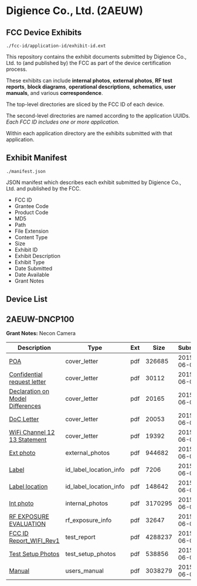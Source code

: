 # Digience Co., Ltd. (2AEUW)
## FCC Device Exhibits

```
./fcc-id/application-id/exhibit-id.ext
```

This repository contains the exhibit documents submitted by Digience Co., Ltd. to (and published by) the FCC as part of the device certification process.

These exhibits can include **internal photos**, **external photos**, **RF test reports**, **block diagrams**, **operational descriptions**, **schematics**, **user manuals**, and various **correspondence**.

The top-level directories are sliced by the FCC ID of each device.

The second-level directories are named according to the application UUIDs. *Each FCC ID includes one or more application.*

Within each application directory are the exhibits submitted with that application. 

## Exhibit Manifest

```
./manifest.json
```

JSON manifest which describes each exhibit submitted by Digience Co., Ltd. and published by the FCC.

- FCC ID
- Grantee Code
- Product Code
- MD5
- Path
- File Extension
- Content Type
- Size
- Exhibit ID
- Exhibit Description
- Exhibit Type
- Date Submitted
- Date Available
- Grant Notes

## Device List
## 2AEUW-DNCP100
**Grant Notes:** Necon Camera

| Description | Type | Ext | Size | Submitted | Available |
| ----------- | ---- | --- | ---- | --------- | --------- |
| [POA](2AEUW-DNCP100/2911cc06a6eff53276ab61ca24b6476a/2642376.pdf) | cover_letter | pdf | 326685 | 2015-06-09 | 2015-06-10 |
| [Confidential request letter](2AEUW-DNCP100/2911cc06a6eff53276ab61ca24b6476a/2642377.pdf) | cover_letter | pdf | 30112 | 2015-06-09 | 2015-06-10 |
| [Declaration on Model Differences](2AEUW-DNCP100/2911cc06a6eff53276ab61ca24b6476a/2642378.pdf) | cover_letter | pdf | 20165 | 2015-06-09 | 2015-06-10 |
| [DoC Letter](2AEUW-DNCP100/2911cc06a6eff53276ab61ca24b6476a/2642379.pdf) | cover_letter | pdf | 20053 | 2015-06-09 | 2015-06-10 |
| [WiFi Channel 12 13 Statement](2AEUW-DNCP100/2911cc06a6eff53276ab61ca24b6476a/2642380.pdf) | cover_letter | pdf | 19392 | 2015-06-09 | 2015-06-10 |
| [Ext photo](2AEUW-DNCP100/2911cc06a6eff53276ab61ca24b6476a/2642387.pdf) | external_photos | pdf | 944682 | 2015-06-09 | 2015-06-10 |
| [Label](2AEUW-DNCP100/2911cc06a6eff53276ab61ca24b6476a/2642384.pdf) | id_label_location_info | pdf | 7206 | 2015-06-09 | 2015-06-10 |
| [Label location](2AEUW-DNCP100/2911cc06a6eff53276ab61ca24b6476a/2642385.pdf) | id_label_location_info | pdf | 148642 | 2015-06-09 | 2015-06-10 |
| [Int photo](2AEUW-DNCP100/2911cc06a6eff53276ab61ca24b6476a/2642388.pdf) | internal_photos | pdf | 3170295 | 2015-06-09 | 2015-06-10 |
| [RF EXPOSURE EVALUATION](2AEUW-DNCP100/2911cc06a6eff53276ab61ca24b6476a/2642382.pdf) | rf_exposure_info | pdf | 32647 | 2015-06-09 | 2015-06-10 |
| [FCC ID Report_WIFI_Rev1](2AEUW-DNCP100/2911cc06a6eff53276ab61ca24b6476a/2642381.pdf) | test_report | pdf | 4288237 | 2015-06-09 | 2015-06-10 |
| [Test Setup Photos](2AEUW-DNCP100/2911cc06a6eff53276ab61ca24b6476a/2642383.pdf) | test_setup_photos | pdf | 538856 | 2015-06-09 | 2015-06-10 |
| [Manual](2AEUW-DNCP100/2911cc06a6eff53276ab61ca24b6476a/2642386.pdf) | users_manual | pdf | 3038279 | 2015-06-09 | 2015-06-10 |
